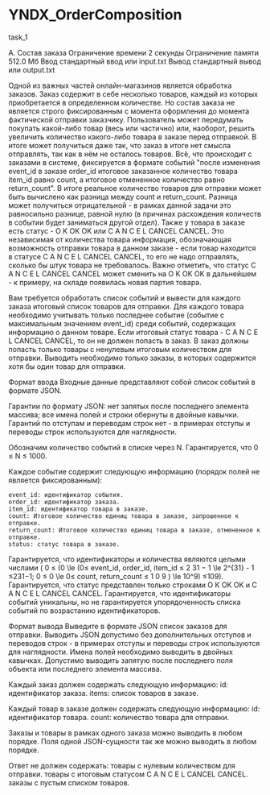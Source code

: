 # YNDX_OrderComposition
task_1

A. Состав заказа
Ограничение времени 	2 секунды
Ограничение памяти 	512.0 Мб
Ввод 	стандартный ввод или input.txt
Вывод 	стандартный вывод или output.txt

Одной из важных частей онлайн-магазинов является обработка заказов. Заказ содержит в себе несколько товаров, каждый из которых приобретается в определенном количестве.
Но состав заказа не является строго фиксированным с момента оформления до момента фактической отправки заказчику. Пользователь может передумать покупать какой-либо товар (весь или частично) или, наоборот, решить увеличить количество какого-либо товара в заказе перед отправкой. В итоге может получиться даже так, что заказ в итоге нет смысла отправлять, так как в нём не осталось товаров.
Всё, что происходит с заказами в системе, фиксируется в формате событий "после изменения event_id в заказе order_id итоговое заказанное количество товара item_id равно count, а итоговое отмененное количество равно return_count". В итоге реальное количество товаров для отправки может быть вычислено как разница между count и return_count. Разница может получиться отрицательной - в рамках данной задачи это равносильно разнице, равной нулю (в причинах расхождения количеств в событии будет заниматься другой отдел).
Также у товара в заказе есть статус - O K OK OK или C A N C E L CANCEL CANCEL. Это независимая от количества товара информация, обозначающая возможность отправки товара в данном заказе - если товар находится в статусе C A N C E L CANCEL CANCEL, то его не надо отправлять, сколько бы штук товара не требовалось. Важно отметить, что статус C A N C E L CANCEL CANCEL может сменить на O K OK OK в дальнейшем - к примеру, на складе появилась новая партия товара.

Вам требуется обработать список событий и вывести для каждого заказа итоговый список товаров для отправки. Для каждого товара необходимо учитывать только последнее событие (событие с максимальным значением event_id) среди событий, содержащих информацию о данном товаре. Если итоговый статус товара - C A N C E L CANCEL CANCEL, то он не должен попасть в заказ. В заказ должны попасть только товары с ненулевым итоговым количеством для отправки. Выводить необходимо только заказы, в которых содержится хотя бы один товар для отправки.

Формат ввода
Входные данные представляют собой список событий в формате JSON.

Гарантии по формату JSON:
    нет запятых после последнего элемента массива;
    все имена полей и строки обернуты в двойные кавычки.
Гарантий по отступам и переводам строк нет - в примерах отступы и переводы строк используются для наглядности.

Обозначим количество событий в списке через N. Гарантируется, что 0 ≤ N ≤ 1000.

Каждое событие содержит следующую информацию (порядок полей не является фиксированным):

    event_id: идентификатор события.
    order_id: идентификатор заказа.
    item_id: идентификатор товара в заказе.
    count: Итоговое количество единиц товара в заказе, запрошенное к отправке.
    return_count: Итоговое количество единиц товара в заказе, отмененное к отправке.
    status: статус товара в заказе.

Гарантируется, что идентификаторы и количества являются целыми числами ( 0 ≤ (0 \le (0≤ event_id, order_id, item_id ≤ 2 31 − 1 \le 2^{31} - 1 ≤231−1; 0 ≤ 0 \le 0≤ count, return_count ≤ 1 0 9 ) \le 10^9) ≤109).
Гарантируется, что статус представлен только строками O K OK OK и C A N C E L CANCEL CANCEL.
Гарантируется, что идентификаторы событий уникальны, но не гарантируется упорядоченность списка событий по возрастанию идентификаторов.

Формат вывода
Выведите в формате JSON список заказов для отправки.
Выводить JSON допустимо без дополнительных отступов и переводов строк - в примерах отступы и переводы строк используются для наглядности.
Имена полей необходимо выводить в двойных кавычках.
Допустимо выводить запятую после последнего поля объекта или последнего элемента массива.

Каждый заказ должен содержать следующую информацию:
    id: идентификатор заказа.
    items: список товаров в заказе.

Каждый товар в заказе должен содержать следующую информацию:
    id: идентификатор товара.
    count: количество товара для отправки.

Заказы и товары в рамках одного заказа можно выводить в любом порядке. Поля одной JSON-сущности так же можно выводить в любом порядке.

Ответ не должен содержать:
    товары с нулевым количеством для отправки.
    товары с итоговым статусом C A N C E L CANCEL CANCEL.
    заказы с пустым списком товаров.

